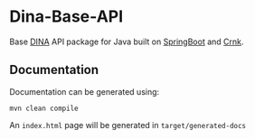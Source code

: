# Dina-Base-API

Base [DINA](https://www.dina-project.net) API package for Java built on [SpringBoot](https://spring.io/projects/spring-boot) and [Crnk](https://github.com/crnk-project/crnk-framework).

## Documentation

Documentation can be generated using:

`mvn clean compile`

An `index.html` page will be generated in `target/generated-docs`
